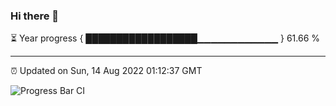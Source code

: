 ### Hi there 👋

⏳ Year progress { ██████████████████▁▁▁▁▁▁▁▁▁▁▁▁ } 61.66 %

---

⏰ Updated on Sun, 14 Aug 2022 01:12:37 GMT

![Progress Bar CI](https://github.com/liununu/liununu/workflows/Progress%20Bar%20CI/badge.svg)
